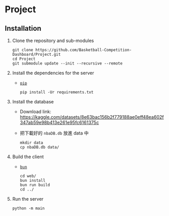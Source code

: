 # Project

## Installation

1. Clone the repository and sub-modules

    ```shell
    git clone https://github.com/Basketball-Competition-Dashboard/Project.git
    cd Project
    git submodule update --init --recursive --remote
    ```

2. Install the dependencies for the server

    - [`pip`](https://pip.pypa.io/en/stable/installation/)

        ```shell
        pip install -Ur requirements.txt
        ```

3. Install the database

    - Download link: https://kaggle.com/datasets/8e63bac156b2f779188ae0eff48ea602f347ab59e98b413e261e95fc6161375c

    - 把下載好的 `nbaDB.db` 放進 data 中

        ```shell
        mkdir data
        cp nbaDB.db data/
        ```

4. Build the client

    - [`bun`](https://bun.sh)

        ```shell
        cd web/
        bun install
        bun run build
        cd ../
        ```

5. Run the server

    ```shell
    python -m main
    ```
